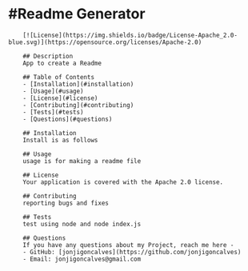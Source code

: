 # **#Readme Generator**
        [![License](https://img.shields.io/badge/License-Apache_2.0-blue.svg)](https://opensource.org/licenses/Apache-2.0)

        ## Description
        App to create a Readme

        ## Table of Contents
        - [Installation](#installation)
        - [Usage](#usage)
        - [License](#license)
        - [Contributing](#contributing)
        - [Tests](#tests)
        - [Questions](#questions)

        ## Installation
        Install is as follows

        ## Usage
        usage is for making a readme file

        ## License
        Your application is covered with the Apache 2.0 license.

        ## Contributing
        reporting bugs and fixes

        ## Tests
        test using node and node index.js

        ## Questions
        If you have any questions about my Project, reach me here -
        - GitHub: [jonjigoncalves](https://github.com/jonjigoncalves)
        - Email: jonjigoncalves@gmail.com